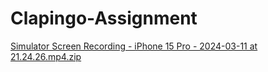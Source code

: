 # Clapingo-Assignment
[Simulator Screen Recording - iPhone 15 Pro - 2024-03-11 at 21.24.26.mp4.zip](https://github.com/palaksatti/Clapingo-Assignment/files/14561194/Simulator.Screen.Recording.-.iPhone.15.Pro.-.2024-03-11.at.21.24.26.mp4.zip)
